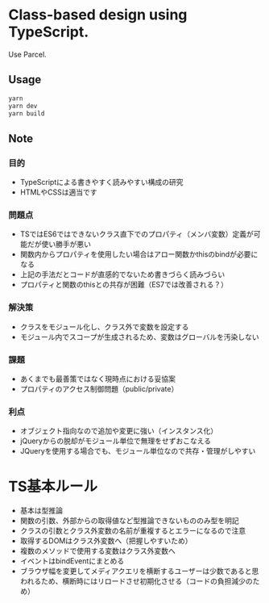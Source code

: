 # Class-based design using TypeScript.
Use Parcel.

## Usage
```bash
yarn
yarn dev
yarn build
```

## Note
### 目的
- TypeScriptによる書きやすく読みやすい構成の研究
- HTMLやCSSは適当です

### 問題点
- TSではES6ではできないクラス直下でのプロパティ（メンバ変数）定義が可能だが使い勝手が悪い
- 関数内からプロパティを使用したい場合はアロー関数かthisのbindが必要になる
- 上記の手法だとコードが直感的でないため書きづらく読みづらい
- プロパティと関数のthisとの共存が困難（ES7では改善される？）

### 解決策
- クラスをモジュール化し、クラス外で変数を設定する
- モジュール内でスコープが生成されるため、変数はグローバルを汚染しない

### 課題
- あくまでも最善策ではなく現時点における妥協案
- プロパティのアクセス制御問題（public/private）

### 利点
- オブジェクト指向なので追加や変更に強い（インスタンス化）
- jQueryからの脱却がモジュール単位で無理をせずおこなえる
- JQueryを使用する場合でも、モジュール単位なので共存・管理がしやすい

# TS基本ルール
- 基本は型推論
- 関数の引数、外部からの取得値など型推論できないもののみ型を明記
- クラスの引数とクラス外変数の名前が重複するとエラーになるので注意
- 取得するDOMはクラス外変数へ（把握しやすいため）
- 複数のメソッドで使用する変数はクラス外変数へ
- イベントはbindEventにまとめる
- ブラウザ幅を変更してメディアクエリを横断するユーザーは少数であると思われるため、横断時にはリロードさせ初期化させる（コードの負担減少のため）
